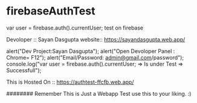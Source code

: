 # firebaseAuthTest

var user = firebase.auth().currentUser;
test on firebase

Devoloper :: Sayan Dasgupta
website:: https://sayandasgupta.web.app/

alert("Dev Project:Sayan Dasgupta");
alert("Open Devoloper Panel : Chrome= F12");
alert("Email/Password: admin@gmail.com/password");
console.log("var user = firebase.auth().currentUser; => Is under Test => Successfull");

This is Hosted On :: https://authtest-ffcfb.web.app/

########
Remember This is Just a Webapp Test use this to your liking. :)
